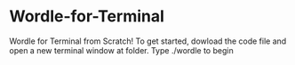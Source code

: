# Wordle-for-Terminal
Wordle for Terminal from Scratch! 
To get started, dowload the code file and open a new terminal window at folder. Type ./wordle to begin
